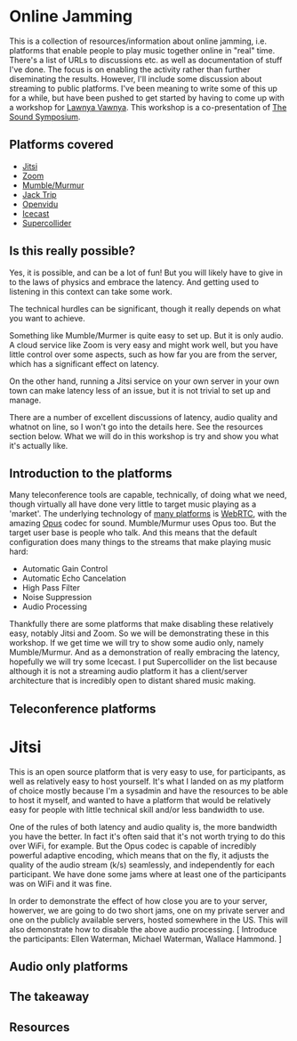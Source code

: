 # Online Jamming

This is a collection of resources/information about online jamming, i.e. platforms that enable people to play music together online in "real" time. There's a list of URLs to discussions etc. as well as documentation of stuff I've done. The focus is on enabling the activity rather than further diseminating the results. However, I'll include some discussion about streaming to public platforms. I've been meaning to write some of this up for a while, but have been pushed to get started by having to come up with a workshop for [Lawnya Vawnya](https://lawnyavawnya.com/). This workshop is a co-presentation of [The Sound Symposium](https://www.soundsymposium.com/).

## Platforms covered

* [Jitsi](https://jitsi.org/)
* [Zoom](https://zoom.us/)
* [Mumble/Murmur](https://www.mumble.info/)
* [Jack Trip](https://www.jacktrip.org/)
* [Openvidu](https://openvidu.io/)
* [Icecast](https://icecast.org/)
* [Supercollider](https://supercollider.github.io/)

## Is this really possible?

Yes, it is possible, and can be a lot of fun! But you will likely have to give in to the laws of physics and embrace the latency. And getting used to listening in this context can take some work.

The technical hurdles can be significant, though it really depends on what you want to achieve.

Something like Mumble/Murmer is quite easy to set up. But it is only audio. A cloud service like Zoom is very easy and might work well, but you have little control over some aspects, such as how far you are from the server, which has a significant effect on latency.

On the other hand, running a Jitsi service on your own server in your own town can make latency less of an issue, but it is not trivial to set up and manage.

There are a number of excellent discussions of latency, audio quality and whatnot on line, so I won't go into the details here. See the resources section below. What we will do in this workshop is try and show you what it's actually like.

## Introduction to the platforms

Many teleconference tools are capable, technically, of doing what we need, though virtually all have done very little to target music playing as a 'market'. The underlying technology of [many platforms](https://www.webrtcworld.com/webrtc-list.aspx) is [WebRTC](https://webrtc.org/), with the amazing [Opus](https://opus-codec.org/) codec for sound. Mumble/Murmur uses Opus too. But the target user base is people who talk. And this means that the default configuration does many things to the streams that make playing music hard:

* Automatic Gain Control
* Automatic Echo Cancelation
* High Pass Filter
* Noise Suppression
* Audio Processing

Thankfully there are some platforms that make disabling these relatively easy, notably Jitsi and Zoom. So we will be demonstrating these in this workshop. If we get time we will try to show some audio only, namely Mumble/Murmur. And as a demonstration of really embracing the latency, hopefully we will try some Icecast. I put Supercollider on the list because although it is not a streaming audio platform it has a client/server architecture that is incredibly open to distant shared music making.

## Teleconference platforms

# Jitsi

This is an open source platform that is very easy to use, for participants, as well as relatively easy to host yourself. It's what I landed on as my platform of choice mostly because I'm a sysadmin and have the resources to be able to host it myself, and wanted to have a platform that would be relatively easy for people with little technical skill and/or less bandwidth to use.

One of the rules of both latency and audio quality is, the more bandwidth you have the better. In fact it's often said that it's not worth trying to do this over WiFi, for example. But the Opus codec is capable of incredibly powerful adaptive encoding, which means that on the fly, it adjusts the quality of the audio stream (k/s) seamlessly, and independently for each participant. We have done some jams where at least one of the participants was on WiFi and it was fine.

In order to demonstrate the effect of how close you are to your server, howerver, we are going to do two short jams, one on my private server and one on the publicly available servers, hosted somewhere in the US. This will also demonstrate how to disable the above audio processing. [ Introduce the participants: Ellen Waterman, Michael Waterman, Wallace Hammond. ]

## Audio only platforms

## The takeaway

## Resources
